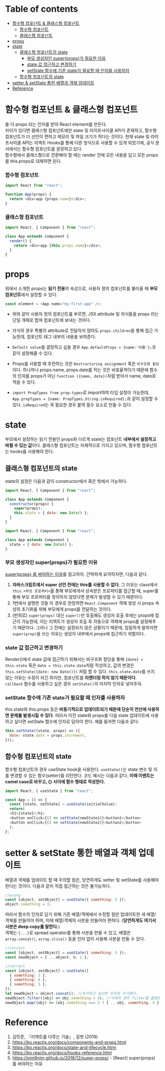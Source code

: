 # Table of contents

- [함수형 컴포넌트 & 클래스형 컴포넌트](#함수형-컴포넌트--클래스형-컴포넌트)
  - [함수형 컴포넌트](#함수형-컴포넌트)
  - [클래스형 컴포넌트](#클래스형-컴포넌트)
- [props](#props)
- [state](#state)
  - [클래스형 컴포넌트의 state](#클래스형-컴포넌트의-state)
    - [부모 생성자인 super(props)가 필요한 이유](#부모-생성자인-superprops가-필요한-이유)
    - [state 값 접근하고 변경하기](#state-값-접근하고-변경하기)
    - [setState 함수에 기존 state가 필요할 때 인자를 사용하자](#setstate-함수에-기존-state가-필요할-때-인자를-사용하자)
  - [함수형 컴포넌트의 state](#함수형-컴포넌트의-state)
- [setter & setState 통한 배열과 객체 업데이트](#setter--setstate-통한-배열과-객체-업데이트)
- [Reference](#reference)

# 함수형 컴포넌트 & 클래스형 컴포넌트

둘 다 props 라는 인자를 받아 React element를 만든다.  
차이가 있다면 클래스형 컴포넌트에만 state 및 라이프사이클 API가 존재하고, 함수형 컴포넌트가 더 선언이 편하고 메모리 및 파일 크기가 적다는 것이다. 현재 state 및 라이프사이클 API는 리액트 Hooks를 통해 다른 방식으로 사용할 수 있게 되었기에, 공식 문서에서는 함수형 컴포넌트를 권장하고 있다.  
함수형에서 클래스형으로 전환해야 할 때는 render 안에 모든 내용을 담고 모든 props를 this.props로 대체하면 된다.

### 함수형 컴포넌트

```js
import React from "react";

function App(props) {
  return <div>app {props.name}</div>;
}
```

### 클래스형 컴포넌트

```js
import React, { Component } from "react";

class App extends Component {
  render() {
    return <div>app {this.props.name}</div>;
  }
}
```

# props

위에서 소개한 props는 **읽기 전용**의 속성으로, 사용자 정의 컴포넌트를 불러올 때 **부모 컴포넌트**에서 설정할 수 있다.

```js
const element = <App name="my-first-app" />;
```

- 위와 같이 사용자 정의 컴포넌트를 부르면, JSX attribute 및 자식들을 props 라는 단일 개체로 합쳐 컴포넌트에 보내는 것이다.

- 자식의 경우 특별히 attribute로 전달하지 않아도 `props.children`을 통해 접근 가능한데, 컴포넌트 태그 내부의 내용을 보여준다.

- `Default value`를 결정하고 싶을 경우 `App.defaultProps = {name:'이름'};`과 같이 설정해줄 수 있다.

- Props를 사용할 때 추천하는 것은 `Destructuring assignment` 혹은 `비구조화 할당`이다. 하나하나 props.name, props.date를 적는 것은 비효율적이기 때문에 함수의 인자를 props가 아닌 `function ({name, date})`처럼 받아서 name, date로 적을 수 있다.

- `import PropTypes from prop-types`로 import하여 타입 설정이 가능한데, `App.propTypes = {name: PropTypes.String.isRequired};`과 같이 설정할 수 있다. `isRequired`는 꼭 필요한 경우 붙여 필수 요소로 만들 수 있다.

# state

부모에서 설정하는 읽기 전용인 props와 다르게 state는 컴포넌트 **내부에서 설정하고 바뀔 수 있는 값**이다. 클래스형 컴포넌트는 자체적으로 가지고 있으며, 함수형 컴포넌트는 hooks를 사용해야 한다.

## 클래스형 컴포넌트의 state

state의 설정은 다음과 같이 constructor에서 혹은 밖에서 가능하다.

```js
import React, { Component } from "react";

class App extends Component {
  constructor(props) {
    super(props);
    this.state = { date: new Date() };
  }
}
```

```js
import React, { Component } from "react";

class App extends Component {
  state = { date: new Date() };
}
```

### 부모 생성자인 super(props)가 필요한 이유

[super(props) 를 써야하는 이유](https://min9nim.github.io/2018/12/super-props/)를 참고하자. 간략하게 요약하자면, 다음과 같다.

1. **자바스크립트에서 super 선언 전에는 this를 사용할 수 없다**. 그 이유는 class에서 `this.<부모 프로퍼티>`를 통해 부모에게서 상속받은 프로퍼티를 접근할 때, super를 통해 부모 프로퍼티를 정의하지 않았다면 문제가 발생할 수 있기 때문이다.
2. 1번에서 설명한 것을 이 경우로 한정하면 `React.Component` 객체 생성 시 props 속성의 초기화를 위해 부모에게 props를 전달하는 것이다.
3. (번외로) `super(props)` 대신 `super()`만 호출해도 생성자 호출 후에는 props에 접근이 가능한데, 이는 리액트가 생성자 호출 후 자동으로 객체에 props를 설정해주기 때문이다. 그러나 그 전에는 설정되지 않은 상황이기 때문에, 엄밀하게 말하자면 `super(prop)`을 쓰는 이유는 생성자 내부에서 props에 접근하기 위함이다.

### state 값 접근하고 변경하기

Render()에서 state 값에 접근하기 위해서는 비구조화 할당을 통해 `{date} = this.state` 혹은 `date = this.state.date`처럼 작성하고, 값의 변경은 `this.setState({date: new Date()})` 처럼 할 수 있다. `this.state.date`를 쓰지 않는 이유는 수정이 되긴 하지만, 컴포넌트를 **리렌더링 하지 않기 때문이다**.  
`callback` 함수를 사용하고 싶은 경우 `setState()`의 마지막 인자로 넣어주자.

### setState 함수에 기존 state가 필요할 때 인자를 사용하자

this.state와 this.props 등은 **비동기적으로 업데이트되기 때문에 단순히 연산에 사용하면 문제를 발생시킬 수 있다**. 따라서 이전 state와 props를 다음 state 업데이트에 사용하고 싶다면 setState 함수에 인자로 담아야 한다. 예를 들자면 다음과 같다.

```js
this.setState((state, props) => ({
  date: state.date + props.increment,
}));
```

## 함수형 컴포넌트의 state

함수형 컴포넌트의 경우 useState hook을 사용한다. `useState()`는 state 변수 및 이를 변경할 수 있는 함수(setter)를 리턴한다. 코드 예시는 다음과 같다. **이때 이벤트는 camel case로 바꾸고, {} 사이에 함수 형태로 작성한다.**

```js
import React, { useState } from "react";

const App = () => {
  const [state, setState] = useState(initialValue);
  return(
  <h1>{state}</h1>
  <button onClick={() => setState(newState1)}>button1</button>
  <button onClick={() => setState(newState2)}>button2</button>
  );
};
```

# setter & setState 통한 배열과 객체 업데이트

배열과 객체를 업데이트 할 때 주의할 점은, 당연하게도 setter 및 setState를 사용해야 한다는 것이다. 다음과 같이 직접 접근하는 것은 불가능하다.

```js
//wrong
const [object, setObject] = useState({ something: 5 });
object.something = 3;
```

따라서 함수의 인자로 담기 위해 기존 배열/객체에서 수정할 점만 업데이트한 새 배열/객체를 만들어야 하며, 이때 배열/객체의 사본을 만들어야 편하다. (**당연하게도 여기서 사본은 deep copy를 말한다.**)  
객체는 `{...}`로 spread operator를 통해 사본을 만들 수 있고, 배열은 `array.concat()`, `array.slice()` 등을 인자 없이 사용해 사본을 만들 수 있다.

```js
//correct
const [object, setObject] = useState({ something: 5 });
const newObject = { ...object, b: 2 };
```

```js
//correct
const [object, setObject] = useState([
  { something: 3 },
  { something: 6 },
  { something: 5 },
]);
let newObject = object.concat(); //추가하고 싶다면 인자로 추가한다.
newObject.filter((obj) => obj.something > 4); //삭제의 경우 filter를 활용한다.
newObject.map((obj) => (obj.something === 3 ? { ...obj, something: 5 } : obj)); //변경은 map을
```

# Reference

1. 김민준, 『리액트를 다루는 기술』, 길벗 (2019)
2. https://ko.reactjs.org/docs/components-and-props.html
3. https://ko.reactjs.org/docs/state-and-lifecycle.html
4. https://ko.reactjs.org/docs/hooks-reference.html
5. https://min9nim.github.io/2018/12/super-props/ - [React] super(props) 를 써야하는 이유
